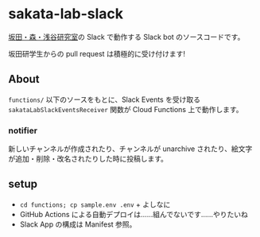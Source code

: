 # sakata-lab-slack

[坂田・森・浅谷研究室](https://www.sakatalab.t.u-tokyo.ac.jp/)の Slack で動作する Slack bot のソースコードです。

坂田研学生からの pull request は積極的に受け付けます!

## About

`functions/` 以下のソースをもとに、Slack Events を受け取る `sakataLabSlackEventsReceiver` 関数が Cloud Functions 上で動作します。

### notifier

新しいチャンネルが作成されたり、チャンネルが unarchive されたり、絵文字が追加・削除・改名されたりした時に投稿します。

## setup

* `cd functions; cp sample.env .env` + よしなに
* GitHub Actions による自動デプロイは……組んでないです……やりたいね
* Slack App の構成は Manifest 参照。
